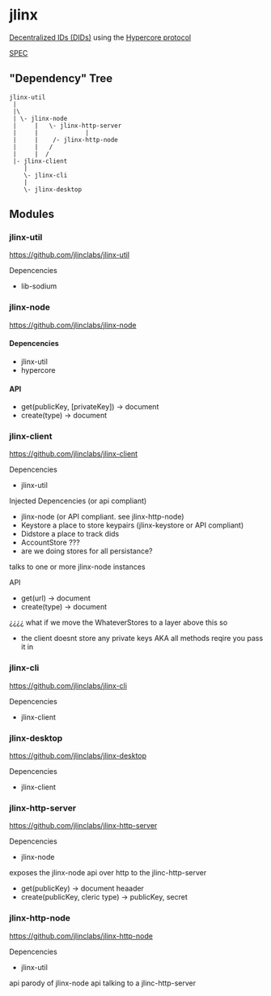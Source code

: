 # jlinx

[Decentralized IDs (DIDs)](https://w3c.github.io/did-core/) 
using the 
[Hypercore protocol](https://hypercore-protocol.org)

[SPEC](./SPEC.md)

## "Dependency" Tree

```
jlinx-util
 |
 |\
 | \- jlinx-node
 |     |   \- jlinx-http-server
 |     |             |
 |     |    /- jlinx-http-node
 |     |   /
 |     |  /
 |- jlinx-client
    |
    \- jlinx-cli
    |
    \- jlinx-desktop
```

## Modules

### jlinx-util

https://github.com/jlinclabs/jlinx-util

Depencencies
- lib-sodium



### jlinx-node

https://github.com/jlinclabs/jlinx-node

#### Depencencies
- jlinx-util
- hypercore

#### API

- get(publicKey, [privateKey]) -> document
- create(type) -> document

### jlinx-client

https://github.com/jlinclabs/jlinx-client

Depencencies
- jlinx-util

Injected Depencencies (or api compliant)
- jlinx-node (or API compliant. see jlinx-http-node)
- Keystore a place to store keypairs (jlinx-keystore or API compliant)
- Didstore a place to track dids
- AccountStore ???
- are we doing stores for all persistance?

talks to one or more jlinx-node instances

API
- get(url) -> document
- create(type) -> document

¿¿¿¿ what if we move the WhateverStores to a layer above this so
  - the client doesnt store any private keys AKA all methods reqire you pass it in


### jlinx-cli

https://github.com/jlinclabs/jlinx-cli

Depencencies
- jlinx-client

### jlinx-desktop

https://github.com/jlinclabs/jlinx-desktop

Depencencies
- jlinx-client




### jlinx-http-server

https://github.com/jlinclabs/jlinx-http-server

Depencencies
- jlinx-node

exposes the jlinx-node api over http to the jlinc-http-server

- get(publicKey) -> document heaader
- create(publicKey, cleric type) -> publicKey, secret

### jlinx-http-node

https://github.com/jlinclabs/jlinx-http-node

Depencencies
- jlinx-util

api parody of jlinx-node api talking to a jlinc-http-server





